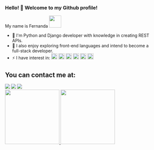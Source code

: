 ### Hello! 👋 Welcome to my Github profile!

My name is Fernanda <img src="https://user-images.githubusercontent.com/81257522/219254753-7939c87a-cd38-41f0-b643-1a035b414c70.png" width="40px">


- 🔭 I'm Python and Django developer with knowledge in creating REST APIs.
- 🌱 I also enjoy exploring front-end languages and intend to become a full-stack developer.
- ⚡ I have interest in: <img src="https://cdn.jsdelivr.net/gh/devicons/devicon/icons/python/python-original.svg" width="20" height="20"/> <img src="https://cdn.jsdelivr.net/gh/devicons/devicon/icons/django/django-plain.svg"  width="20" height="20"/> <img src="https://cdn.jsdelivr.net/gh/devicons/devicon/icons/javascript/javascript-original.svg" width="20" height="20"/> <img src="https://cdn.jsdelivr.net/gh/devicons/devicon/icons/adonisjs/adonisjs-original.svg" width="20" height="20"/> <img src="https://cdn.jsdelivr.net/gh/devicons/devicon/icons/css3/css3-original.svg" width="20" height="20"/> <img src="https://cdn.jsdelivr.net/gh/devicons/devicon/icons/react/react-original.svg" width="20" height="20"/>


## You can contact me at:


<div>
<a href="https://instagram.com/fdamasco"target="_blank"><img src="https://img.shields.io/badge/-Instagram-%23E4405F?style=for-the-badge&logo=instagram&logoColor=white" target="_blank"></a>
<a href = "mailto:fdamascos@gmail.com"  target="_blank"><img src="https://img.shields.io/badge/Gmail-D14836?style=for-the-badge&logo=gmail&logoColor=white" target="_blank"></a>
<a href="https://www.linkedin.com/in/fdamasco" target="_blank"><img src="https://img.shields.io/badge/-LinkedIn-%230077B5?style=for-the-badge&logo=linkedin&logoColor=white" target="_blank"></a>   
</div>


<a href="https://github.com/fdamasco">
<img height="180em" src="https://github-readme-stats.vercel.app/api/top-langs/?username=fdamasco&layout=compact&langs_count=7&theme=dracula"/>
<img height="180em" src="https://github-readme-stats.vercel.app/api?username=fdamasco&show_icons=true&theme=dracula&include_all_commits=true&count_private=true"/>
</div>

